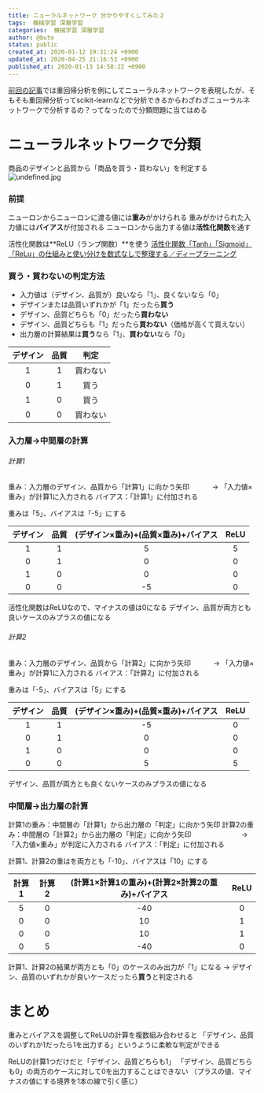 ```yaml
---
title: ニューラルネットワーク 分かりやすくしてみた２
tags:  機械学習 深層学習
categories:  機械学習 深層学習
author: @buto
status: public
created_at: 2020-01-12 19:31:24 +0900
updated_at: 2020-04-25 21:16:53 +0900
published_at: 2020-01-13 14:58:22 +0900
---
```

[前回の記事](https://buto.qrunch.io/entries/4ECibZJBXB8hVwsW)では重回帰分析を例にしてニューラルネットワークを表現したが、そもそも重回帰分析ってscikit-learnなどで分析できるからわざわざニューラルネットワークで分析するの？ってなったので分類問題に当てはめる
# ニューラルネットワークで分類
商品のデザインと品質から「商品を買う・買わない」を判定する
![undefined.jpg](https://s3.qrunch.io/e351770352b223a2d7d71245cf1060c1.png)
### 前提
ニューロンからニューロンに渡る値には**重み**がかけられる
重みがかけられた入力値には**バイアス**が付加される
ニューロンから出力する値は**活性化関数**を通す

活性化関数は**ReLU（ランプ関数）**を使う
[
活性化関数「Tanh」「Sigmoid」「ReLu」の仕組みと使い分けを数式なしで整理する／ディープラーニング](https://arakan-pgm-ai.hatenablog.com/entry/2018/11/07/090000)
### 買う・買わないの判定方法
- 入力値は（デザイン、品質が）良いなら「1」、良くないなら「0」
- デザインまたは品質いずれかが「1」だったら**買う**
- デザイン、品質どちらも「0」だったら**買わない**
- デザイン、品質どちらも「1」だったら**買わない**（価格が高くて買えない）
- 出力層の計算結果は**買う**なら「1」、**買わない**なら「0」

|デザイン| 品質 | 判定 |
|:---:|:---:|:---:|
| 1 | 1 | 買わない |
| 0 | 1 | 買う |
| 1 | 0 | 買う |
| 0 | 0 | 買わない |

### 入力層→中間層の計算
###### 計算1
重み：入力層のデザイン、品質から「計算1」に向かう矢印
　　　→ 「入力値×重み」が計算1に入力される
バイアス：「計算1」に付加される

重みは「5」、バイアスは「-5」にする

|デザイン| 品質 | (デザイン×重み)+(品質×重み)+バイアス|ReLU|
|:---:|:---:|:---:|:---:|
| 1 | 1 | 5 | 5 |
| 0 | 1 | 0 | 0 |
| 1 | 0 | 0 | 0 |
| 0 | 0 | -5 | 0 |

活性化関数はReLUなので、マイナスの値は0になる
デザイン、品質が両方とも良いケースのみプラスの値になる
###### 計算2
重み：入力層のデザイン、品質から「計算2」に向かう矢印
　　　→ 「入力値×重み」が計算1に入力される
バイアス：「計算2」に付加される

重みは「-5」、バイアスは「5」にする

|デザイン| 品質 | (デザイン×重み)+(品質×重み)+バイアス|ReLU|
|:---:|:---:|:---:|:---:|
| 1 | 1 | -5 | 0 |
| 0 | 1 | 0 | 0 |
| 1 | 0 | 0 | 0 |
| 0 | 0 | 5 | 5 |

デザイン、品質が両方とも良くないケースのみプラスの値になる
### 中間層→出力層の計算
計算1の重み：中間層の「計算1」から出力層の「判定」に向かう矢印
計算2の重み：中間層の「計算2」から出力層の「判定」に向かう矢印
　　　　　　　→ 「入力値×重み」が判定に入力される
バイアス：「判定」に付加される

計算1、計算2の重はを両方とも「-10」、バイアスは「10」にする

|計算1| 計算2 | (計算1×計算1の重み)+(計算2×計算2の重み)+バイアス|ReLU|
|:---:|:---:|:---:|:---:|
| 5 | 0 | -40 | 0 |
| 0 | 0 | 10 | 1 |
| 0 | 0 | 10 | 1 |
| 0 | 5 | -40 | 0 |

計算1、計算2の結果が両方とも「0」のケースのみ出力が「1」になる
→ デザイン、品質のいずれかが良いケースだったら**買う**と判定される
# まとめ
重みとバイアスを調整してReLUの計算を複数組み合わせると
「デザイン、品質のいずれか1だったら1を出力する」というように柔軟な判定ができる

ReLUの計算1つだけだと「デザイン、品質どちらも1」
「デザイン、品質どちらも0」の両方のケースに対して0を出力することはできない
（プラスの値、マイナスの値にする境界を1本の線で引く感じ）
